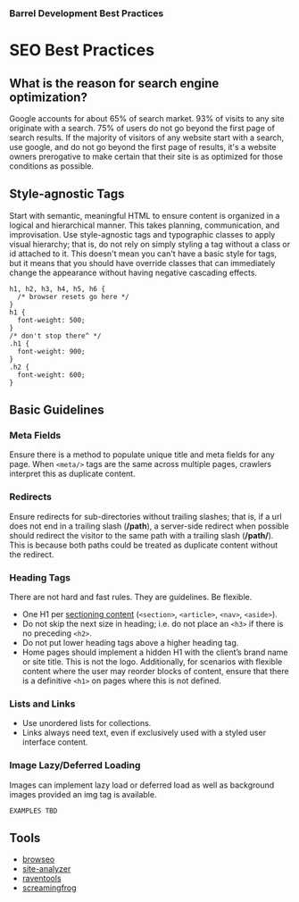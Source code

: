 ### Barrel Development Best Practices

# SEO Best Practices
## What is the reason for search engine optimization?
Google accounts for about 65% of search market. 93% of visits to any site originate with a search. 75% of users do not go beyond the first page of search results. If the majority of visitors of any website start with a search, use google, and do not go beyond the first page of results, it's a website owners prerogative to make certain that their site is as optimized for those conditions as possible.

## Style-agnostic Tags

Start with semantic, meaningful HTML to ensure content is organized in a logical and hierarchical manner. This takes planning, communication, and improvisation. Use style-agnostic tags and typographic classes to apply visual hierarchy; that is, do not rely on simply styling a tag without a class or id attached to it. This doesn't mean you can't have a basic style for tags, but it means that you should have override classes that can immediately change the appearance without having negative cascading effects.

```
h1, h2, h3, h4, h5, h6 {
  /* browser resets go here */
}
h1 {
  font-weight: 500;
}
/* don't stop there^ */
.h1 {
  font-weight: 900;
}
.h2 {
  font-weight: 600;
}
```

## Basic Guidelines
### Meta Fields
Ensure there is a method to populate unique title and meta fields for any page. When `<meta/>` tags are the same across multiple pages, crawlers interpret this as duplicate content.

### Redirects
Ensure redirects for sub-directories without trailing slashes; that is, if a url does not end in a trailing slash (**/path**), a server-side redirect when possible should redirect the visitor to the same path with a trailing slash (**/path/**). This is because both paths could be treated as duplicate content without the redirect.

### Heading Tags
There are not hard and fast rules. They are guidelines. Be flexible.

- One H1 per [sectioning content](https://www.w3.org/TR/2010/WD-html5-20101019/content-models.html#sectioning-content) (`<section>`, `<article>`, `<nav>`, `<aside>`).
- Do not skip the next size in heading; i.e. do not place an `<h3>` if there is no preceding `<h2>`.
- Do not put lower heading tags above a higher heading tag.
- Home pages should implement a hidden H1 with the client’s brand name or site title. This is not the logo. Additionally, for scenarios with flexible content where the user may reorder blocks of content, ensure that there is a definitive `<h1>` on pages where this is not defined.

### Lists and Links
- Use unordered lists for collections.
- Links always need text, even if exclusively used with a styled user interface content.

### Image Lazy/Deferred Loading
Images can implement lazy load or deferred load as well as background images provided an img tag is available.

```
EXAMPLES TBD
```

## Tools

- [browseo](http://www.browseo.net/)
- [site-analyzer](https://www.site-analyzer.com/)
- [raventools](https://raven-seo-tools.com/tools/m/login)
- [screamingfrog](https://www.screamingfrog.co.uk/seo-spider/)
